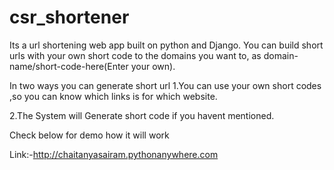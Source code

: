 # csr_shortener

Its a url shortening web app built on python and Django.
You can build short urls with your own short code to the domains you want to,
as domain-name/short-code-here(Enter your own).

In two ways you can generate short url 
1.You can use your own short codes ,so you can know which links is for which website.

2.The System will Generate short code if you havent mentioned.

Check below for demo how it will work

Link:-http://chaitanyasairam.pythonanywhere.com
